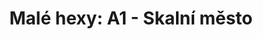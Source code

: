 ---
layout: article
authors: Korhul
title: 'Malé hexy: A1 - Skalní město'
tags: 'materiály a doplňky, inspirace, Malé hexy'
series: Malé hexy
summary: 'Malé hexy, hex A1'
---